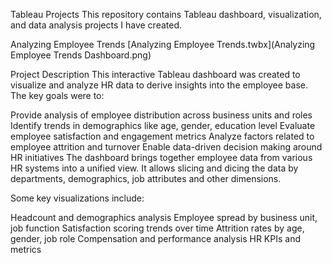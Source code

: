 Tableau Projects
This repository contains Tableau dashboard, visualization, and data analysis projects I have created.

Analyzing Employee Trends
[Analyzing Employee Trends.twbx](Analyzing Employee Trends Dashboard.png)

Project Description
This interactive Tableau dashboard was created to visualize and analyze HR data to derive insights into the employee base. The key goals were to:

Provide analysis of employee distribution across business units and roles
Identify trends in demographics like age, gender, education level
Evaluate employee satisfaction and engagement metrics
Analyze factors related to employee attrition and turnover
Enable data-driven decision making around HR initiatives
The dashboard brings together employee data from various HR systems into a unified view. It allows slicing and dicing the data by departments, demographics, job attributes and other dimensions.

Some key visualizations include:

Headcount and demographics analysis
Employee spread by business unit, job function
Satisfaction scoring trends over time
Attrition rates by age, gender, job role
Compensation and performance analysis
HR KPIs and metrics
